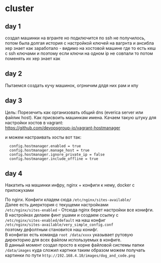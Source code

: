 # cluster

## day 1
создал машинки на вгранте но подключится по ssh не получилось, потом была долгая история с настройкой ключей на вагрнта и ансибла
хер знает как заработало  - видимо на хостовой машине где то есть кеш с ssh ключами и 
поэтому если ключи на одном ip не совпали то потом поменять их хер знает как

## day 2
Пытаемся создать кучу машинок, огрничим длдя них рам и кпу

## day 3
Цель: Порезечить как организовать общий dns (everica server или файлик host). Как присвоить машинкам имена.
Качаем такую штуку для настройки хостов в vagrant:    
https://github.com/devopsgroup-io/vagrant-hostmanager

и можем настраивать хосты вот так:
```$xslt
  config.hostmanager.enabled = true
  config.hostmanager.manage_host = true
  config.hostmanager.ignore_private_ip = false
  config.hostmanager.include_offline = true

```

## day 4 
Накатить на машинки инфру, nginx + конфиги к нему, docker с приложухами

По nginx. 
Конфиги кладем сюда ```/etc/nginx/sites-available/```     
Далее есть диерктория с текущеми настройками     
`/etc/nginx/sites-enabled` - Отсюда nginx берет настройки все конифги.       
В настройках делаем финт ушами и создаем ссылку с      
`/etc/nginx/sites-enabled/default` 
на наш конфиг     
`/etc/nginx/sites-available/very_simple_config.conf`       
поэтому дефолтным становится наш конифг.      
В конфигах есть команда `root /data/xxxx` указывает рутовую директорию для всех файлом используемых в конфиге.      
В данный момент создал просто в корне файловой системы папки `/data/images` куда сложил картнки таким образом можем получать картинки по пути `http://192.168.4.10/images/dog_and_code.png`    
